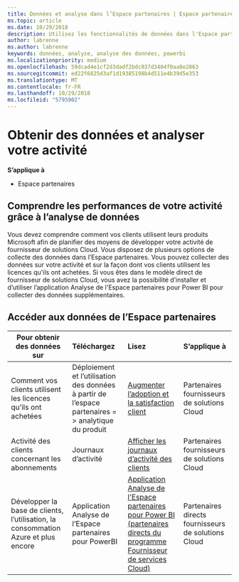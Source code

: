 ```yaml
---
title: Données et analyse dans l’Espace partenaires | Espace partenaires
ms.topic: article
ms.date: 10/29/2018
description: Utilisez les fonctionnalités de données dans l'Espace partenaires pour mieux comprendre votre activité.
author: labrenne
ms.author: labrenne
keywords: données, analyse, analyse des données, powerbi
ms.localizationpriority: medium
ms.openlocfilehash: 59dcad4e1cf2d3dadf2bdc037d3404f0aa8e2863
ms.sourcegitcommit: ed22f6825d3af1d19385198b4d511e4b39d5e353
ms.translationtype: MT
ms.contentlocale: fr-FR
ms.lasthandoff: 10/29/2018
ms.locfileid: "5795902"
---
```

# <a name="get-data-and-analyze-your-business"></a>Obtenir des données et analyser votre activité 

**S’applique à**

-  Espace partenaires 

## <a name="understand-how-your-business-is-doing-through-data-analysis"></a>Comprendre les performances de votre activité grâce à l’analyse de données

Vous devez comprendre comment vos clients utilisent leurs produits Microsoft afin de planifier des moyens de développer votre activité de fournisseur de solutions Cloud. Vous disposez de plusieurs options de collecte des données dans l’Espace partenaires. Vous pouvez collecter des données sur votre activité et sur la façon dont vos clients utilisent les licences qu'ils ont achetées. Si vous êtes dans le modèle direct de fournisseur de solutions Cloud, vous avez la possibilité d’installer et d’utiliser l’application Analyse de l'Espace partenaires pour Power BI pour collecter des données supplémentaires.

## <a name="access-data-in-partner-center"></a>Accéder aux données de l’Espace partenaires

|**Pour obtenir des données sur**   |**Téléchargez**   |**Lisez**   | **S’applique à**    |
|---------------------|:-----------------------|:---------------|:--------------|
|Comment vos clients utilisent les licences qu’ils ont achetées   |Déploiement et l’utilisation des données à partir de l’espace partenaires = > analytique du produit   |[Augmenter l’adoption et la satisfaction client](increasing-adoption-and-satisfaction.md)|Partenaires fournisseurs de solutions Cloud|
|Activité des clients concernant les abonnements   |Journaux d’activité   |[Afficher les journaux d’activité des clients](activity-logs.md)|Partenaires fournisseurs de solutions Cloud   |
|Développer la base de clients, l’utilisation, la consommation Azure et plus encore   |Application Analyse de l’Espace partenaires pour PowerBI   |[Application Analyse de l'Espace partenaires pour Power BI (partenaires directs du programme Fournisseur de services Cloud)](power-bi-app-for-direct-partners.md)|Partenaires directs fournisseurs de solutions Cloud|







